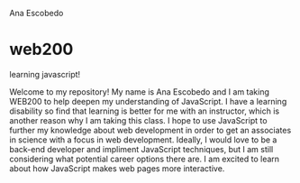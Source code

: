 Ana Escobedo
# web200
learning javascript!

Welcome to my repository! My name is Ana Escobedo and I am taking WEB200 to help deepen my understanding of JavaScript. I have a learning disability so find that learning is better for me with an instructor, which is another reason why I am taking this class. I hope to use JavaScript to further my knowledge about web development in order to get an associates in science with a focus in web development. Ideally, I would love to be a back-end developer and impliment JavaScript techniques, but I am still considering what potential career options there are. I am excited to learn about how JavaScript makes web pages more interactive. 